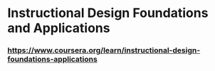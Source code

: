 # Instructional Design Foundations and Applications
### https://www.coursera.org/learn/instructional-design-foundations-applications
